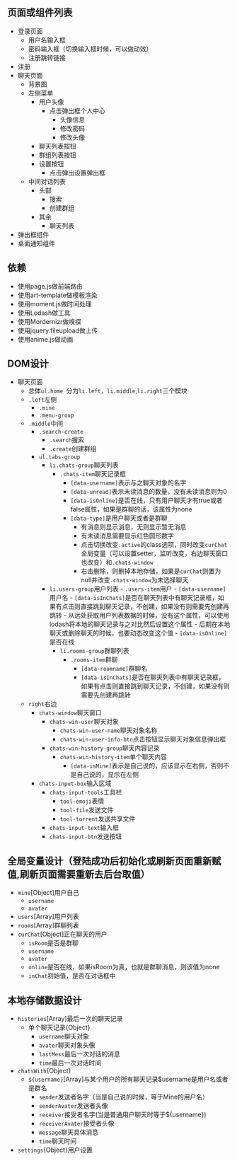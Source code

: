 ## 页面或组件列表
- 登录页面
  - 用户名输入框
  - 密码输入框（切换输入框时候，可以做动效）
  - 注册跳转链接
- 注册
- 聊天页面
  - 背景图
  - 左侧菜单
    - 用户头像
      - 点击弹出框个人中心
        - 头像信息
        - 修改密码
        - 修改头像
    - 聊天列表按钮
    - 群组列表按钮
    - 设置按钮
      - 点击弹出设置弹出框
  - 中间对话列表
    - 头部
      - 搜索
      - 创建群组
    - 其余
      - 聊天列表
- 弹出框组件
- 桌面通知组件

## 依赖
- 使用page.js做前端路由
- 使用art-template做模板渲染
- 使用moment.js做时间处理
- 使用Lodash做工具
- 使用Mordernizr做嗅探
- 使用jquery.fileupload做上传
- 使用anime.js做动画

## DOM设计
- 聊天页面
  - 总体`ul.home `分为`li.left`，`li.middle`,`li.right`三个模块
  - `.left`左侧
    - `.mine`
    - `.menu-group`
  - `.middle`中间
    - `.search-create`
      - `.search`搜索
      - `.create`创建群组
    - `ul.tabs-group`
      - `li.chats-group`聊天列表
        - `.chats-item`聊天记录框
      		- `[data-username]`表示与之聊天对象的名字
      		- `[data-unread]`表示未读消息的数量，没有未读消息则为0
          - `[data-isOnline]`是否在线，只有用户聊天才有true或者false属性，如果是群聊的话，该属性为none
          - `[data-type]`是用户聊天或者是群聊
      		- 有消息则显示消息，无则显示暂无消息
      		- 有未读消息需要显示红色圆形数字
      		- 点击切换改变`.active`的class选项，同时改变`curChat`全局变量（可以设置setter，监听改变，右边聊天窗口也改变）和`.chats-window`
      		- 右击删除，则删掉本地存储，如果是`curChat`则置为null并改变`.chats-window`为未选择聊天
      - `li.users-group`用户列表
				- `.users-item`用户
				  - `[data-username]`用户名
				  - `[data-isInChats]`是否在聊天列表中有聊天记录框，如果有点击则直接跳到聊天记录，不创建，如果没有则需要先创建再跳转
            - 从远处获取用户列表数据的时候，没有这个属性，可以使用lodash将本地的聊天记录与之对比然后设置这个属性
            - 后期在本地聊天或删除聊天的时候，也要动态改变这个值
				  - `[data-isOnline]`是否在线
     	- `li.rooms-group`群聊列表
     	  - `.rooms-item`群聊
     	    - `[data-roomname]`群聊名
     	    - `[data-isInChats]`是否在聊天列表中有聊天记录框，如果有点击则直接跳到聊天记录，不创建，如果没有则需要先创建再跳转
  - `right`右边
    - `chats-window`聊天窗口
      - `chats-win-user`聊天对象
        - `chats-win-user-name`聊天对象名称
        - `chats-win-user-info-btn`点击按钮显示聊天对象信息弹出框
      - `chats-win-history-group`聊天内容记录
        - `chats-win-history-item`单个聊天内容
          - `[data-isMine]`表示是自己说的，应该显示在右侧，否则不是自己说的，显示在左侧
    - `chats-input-box`输入区域
      - `chats-input-tools`工具栏
        - `tool-emoji`表情
        - `tool-file`发送文件
        - `tool-torrent`发送共享文件
      - `chats-input-text`输入框
      - `chats-input-btn`发送按钮


## 全局变量设计（登陆成功后初始化或刷新页面重新赋值,刷新页面需要重新去后台取值）
- `mine`[Object]用户自己
  - `username`
  - `avater`
- `users`[Array]用户列表
- `rooms`[Array]群聊列表
- `curChat`[Object]正在聊天的用户
  - `isRoom`是否是群聊
  - `username`
  - `avater`
  - `online`是否在线，如果isRoom为真，也就是群聊消息，则该值为none
  - `inChat`初始值，是否在对话框中

## 本地存储数据设计
- `histories`[Array]最后一次的聊天记录
  - 单个聊天记录{Object}
    - `username`聊天对象
    - `avater`聊天对象头像
    - `lastMess`最后一次对话的消息
    - `time`最后一次对话时间
- `chatsWith`{Object}
  - `${username}`[Array]与某个用户的所有聊天记录$username是用户名或者是群名
    - `sender`发送者名字（当是自己说的时候，等于Mine的用户名）
    - `senderAvater`发送者头像
    - `receiver`接受者名字(当是普通用户聊天时等于${username})
    - `receiverAvater`接受者头像
    - `message`聊天具体消息
    - `time`聊天时间
- `settings`{Object}用户设置